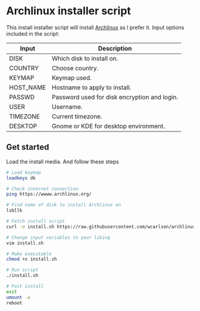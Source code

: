 # Archlinux installer script

This install installer script will install [Archlinux](https://www.archlinux.org/) as I prefer it. Input options included in the script:

| Input | Description |
|---|---|
| DISK | Which disk to install on. |
| COUNTRY | Choose country. |
| KEYMAP | Keymap used. |
| HOST_NAME | Hostname to apply to install. |
| PASSWD | Password used for disk encryption and login. |
| USER | Username. |
| TIMEZONE | Current timezone. |
| DESKTOP | Gnome or KDE for desktop environment. |


## Get started
Load the install media. And follow these steps

```bash
# Load keymap
loadkeys dk

# Check internet connection
ping https://wwww.archlinux.org/

# Find name of disk to install Archlinux on
lsbllk

# Fetch install script
curl -o install.sh https://raw.githubusercontent.com/wcarlsen/archlinux-install/main/install.sh

# Change input variables to your liking
vim install.sh

# Make executable
chmod +x install.sh

# Run script
./install.sh

# Post install
exit
umount -a
reboot
```